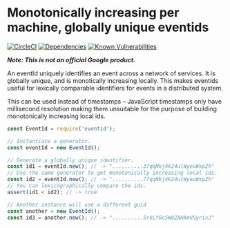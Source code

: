 # Monotonically increasing per machine, globally unique eventids

[![CircleCI][circle-image]][circle-url]
[![Dependencies][david-image]][david-url]
[![Known Vulnerabilities][snyk-image]][snyk-url]

***Note: This is not an official Google product.***

An eventId uniquely identifies an event across a network of services. It is
globally unique, and is monotically increasing locally. This makes eventids
useful for lexically comparable identifiers for events in a distributed system.

This can be used instead of timestamps – JavaScript timestamps only have
millisecond resolution making them unsuitable for the purpose of building
monotonically increasing local ids.

```js
const EventId = require('eventid');

// Instantiate a generator.
const eventId = new EventId();

// Generate a globally unique identifier.
const id1 = eventId.new(); // -> "..........37qqNkj4K24ulWyeuWxpZh"
// Use the same generator to get monotonically increasing local ids.
const id2 = eventId.new(); // -> "..........77qqNkj4K24ulWyeuWxpZh"
// You can lexicographically compare the ids.
assert(id1 < id2); // -> true

// Another instance will use a different guid
const another = new EventId();
const id3 = another.new(); // -> "..........5rkLYOc5W8ZAHAmVSyrixJ"
```

[circle-image]: https://circleci.com/gh/google/eventid-js.svg?style=svg
[circle-url]: https://circleci.com/gh/google/eventid-js
[david-image]: https://david-dm.org/google/eventid-js.svg
[david-url]: https://david-dm.org/google/eventid-js
[snyk-image]: https://snyk.io/test/github/google/eventid-js/badge.svg
[snyk-url]: https://snyk.io/test/github/google/eventid-js